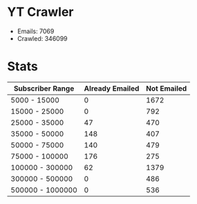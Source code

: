 # YT Crawler
- Emails: 7069
- Crawled: 346099

# Stats
| Subscriber Range  | Already Emailed | Not Emailed |
|-------|-------|-------|
| 5000 - 15000 | 0 | 1672 |
| 15000 - 25000 | 0 | 792 |
| 25000 - 35000 | 47 | 470 |
| 35000 - 50000 | 148 | 407 |
| 50000 - 75000 | 140 | 479 |
| 75000 - 100000 | 176 | 275 |
| 100000 - 300000 | 62 | 1379 |
| 300000 - 500000 | 0 | 486 |
| 500000 - 1000000 | 0 | 536 |
